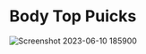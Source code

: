 # Body Top Puicks


![Screenshot 2023-06-10 185900](https://github.com/Wajeed-Mabroukeh/Modren-House-React-GSG-/assets/57049753/b1c25436-0c87-41cc-9c40-262f9cd765b7)
